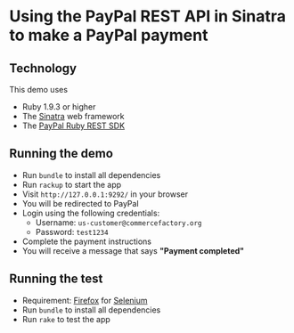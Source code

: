 # Using the PayPal REST API in Sinatra to make a PayPal payment

## Technology

This demo uses

* Ruby 1.9.3 or higher
* The [Sinatra](http://www.sinatrarb.com/) web framework
* The [PayPal Ruby REST SDK](https://github.com/paypal/rest-api-sdk-ruby)

## Running the demo

* Run `bundle` to install all dependencies
* Run `rackup` to start the app
* Visit `http://127.0.0.1:9292/` in your browser
* You will be redirected to PayPal
* Login using the following credentials:
  * Username: `us-customer@commercefactory.org`
  * Password: `test1234`
* Complete the payment instructions
* You will receive a message that says __"Payment completed"__

## Running the test

* Requirement: [Firefox](http://getfirefox.com) for [Selenium](http://seleniumhq.org)
* Run `bundle` to install all dependencies
* Run `rake` to test the app

